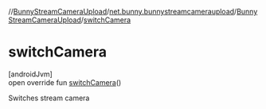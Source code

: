 //[BunnyStreamCameraUpload](../../../index.md)/[net.bunny.bunnystreamcameraupload](../index.md)/[BunnyStreamCameraUpload](index.md)/[switchCamera](switch-camera.md)

# switchCamera

[androidJvm]\
open override fun [switchCamera](switch-camera.md)()

Switches stream camera
